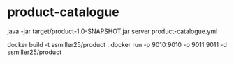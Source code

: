 product-catalogue
=================

java -jar target/product-1.0-SNAPSHOT.jar server product-catalogue.yml

docker build -t ssmiller25/product .
docker run -p 9010:9010 -p 9011:9011 -d ssmiller25/product
